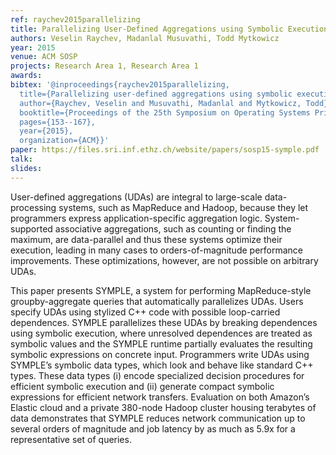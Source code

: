 ```yaml
---
ref: raychev2015parallelizing
title: Parallelizing User-Defined Aggregations using Symbolic Execution
authors: Veselin Raychev, Madanlal Musuvathi, Todd Mytkowicz   
year: 2015
venue: ACM SOSP
projects: Research Area 1, Research Area 1
awards:
bibtex: '@inproceedings{raychev2015parallelizing,
  title={Parallelizing user-defined aggregations using symbolic execution},
  author={Raychev, Veselin and Musuvathi, Madanlal and Mytkowicz, Todd},
  booktitle={Proceedings of the 25th Symposium on Operating Systems Principles},
  pages={153--167},
  year={2015},
  organization={ACM}}'
paper: https://files.sri.inf.ethz.ch/website/papers/sosp15-symple.pdf
talk: 
slides: 
---
```


User-defined aggregations (UDAs) are integral to large-scale data-processing systems, such as MapReduce and Hadoop, because they let programmers express application-specific aggregation logic. System-supported associative aggregations, such as counting or finding the maximum, are data-parallel and thus these systems optimize their execution, leading in many cases to orders-of-magnitude performance improvements. These optimizations, however, are not possible on arbitrary UDAs.

This paper presents SYMPLE, a system for performing MapReduce-style groupby-aggregate queries that automatically parallelizes UDAs. Users specify UDAs using stylized C++ code with possible loop-carried dependences. SYMPLE parallelizes these UDAs by breaking dependences using symbolic execution, where unresolved dependences are treated as symbolic values and the SYMPLE runtime partially evaluates the resulting symbolic expressions on concrete input. Programmers write UDAs using SYMPLE’s symbolic data types, which look and behave like standard C++ types. These data types (i) encode specialized decision procedures for efficient symbolic execution and (ii) generate compact symbolic expressions for efficient network transfers. Evaluation on both Amazon’s Elastic cloud and a private 380-node Hadoop cluster housing terabytes of data demonstrates that SYMPLE reduces network communication up to several orders of magnitude and job latency by as much as 5.9x for a representative set of queries.

